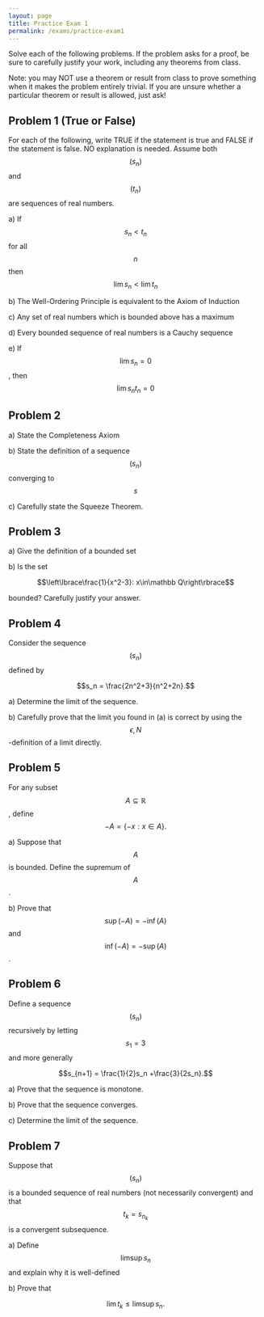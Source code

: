 ```yaml
---
layout: page
title: Practice Exam 1
permalink: /exams/practice-exam1
---
```


Solve each of the following problems.
If the problem asks for a proof, be sure to carefully justify your work, including any theorems from class.

Note: you may NOT use a theorem or result from class to prove something when it makes the problem entirely trivial.  If you are unsure whether a particular theorem or result is allowed, just ask!

## Problem 1 (True or False)
For each of the following, write TRUE if the statement is true and FALSE if the statement is false.  NO explanation is needed.
Assume both $$(s_n)$$ and $$(t_n)$$ are sequences of real numbers.

a) If $$s_n <  t_n$$ for all $$n$$ then $$\lim s_n < \lim t_n$$

b) The Well-Ordering Principle is equivalent to the Axiom of Induction

c) Any set of real numbers which is bounded above has a maximum

d) Every bounded sequence of real numbers is a Cauchy sequence

e) If $$\lim s_n=0$$, then $$\lim s_nt_n = 0$$

## Problem 2

a) State the Completeness Axiom

b) State the definition of a sequence $$(s_n)$$ converging to $$s$$

c) Carefully state the Squeeze Theorem.

## Problem 3

a) Give the definition of a bounded set

b) Is the set

$$\left\lbrace\frac{1}{x^2-3}: x\in\mathbb Q\right\rbrace$$

bounded?  Carefully justify your answer.

## Problem 4

Consider the sequence $$(s_n)$$ defined by

$$s_n = \frac{2n^2+3}{n^2+2n}.$$

a) Determine the limit of the sequence.

b) Carefully prove that the limit you found in (a) is correct by using the $$\epsilon,N$$-definition of a limit directly.

## Problem 5

For any subset $$A\subseteq\mathbb{R}$$, define $$-A = \{-x: x\in A\}.$$

a) Suppose that $$A$$ is bounded.  Define the supremum of $$A$$.

b) Prove that $$\sup(-A) = -\inf(A)$$ and $$\inf(-A)=-\sup(A)$$.

## Problem 6

Define a sequence $$(s_n)$$ recursively by letting $$s_1 = 3$$ and more generally

$$s_{n+1} = \frac{1}{2}s_n +\frac{3}{2s_n}.$$

a) Prove that the sequence is monotone.

b) Prove that the sequence converges.

c) Determine the limit of the sequence.

## Problem 7

Suppose that $$(s_n)$$ is a bounded sequence of real numbers (not necessarily convergent) and that $$t_k = s_{n_k}$$ is a convergent subsequence.

a) Define $$\limsup s_n$$ and explain why it is well-defined

b) Prove that

$$\lim t_k\leq \limsup s_n.$$


